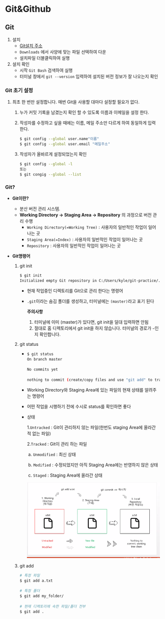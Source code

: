 # Git&Github

## Git

1. 설치
   - [Git설치 주소](https://git-scm.com/)
   - `Downloads` 에서 사양에 맞는 파일 선택하여 다운
   - 설치파일 더블클릭하여 실행
2. 설치 확인
   - 시작 `Git Bash` 검색하여 실행
   - 터미널 창에서 `git --version` 입력하여 설치된 버전 정보가 잘 나오는지 확인

### Git 초기 설정

1. 최초 한 번만 설정합니다. 매번 Git을 사용할 대마다 설정할 필요가 없다.

   1. 누가 커밋 기록을 남겼는지 확인 할 수 있도록 이름과 이메일을 설정 한다.

   2. 작성자를 수정하고 싶을 때에는 이름, 메일 주소만 다르게 하여 동일하게 입력 한다.

      ```bash
      $ git config --global user.name"이름"
      $ git config --global user.email "메일주소"
      ```

   3. 작성자가 올바르게 설정되었는지 확인

      ```bash
      $ git config --global -l
      또는
      $ git congig --global --list
      ```

### Git?

- **Git이란?**
  - 분산 버전 관리 시스템.
  - **Working Directory → Staging Area → Repository** 의 과정으로 버전 관리 수행
    - `Working Directory(=Working Tree)` : 사용자의 일반적인 작업이 일어나는 곳
    - `Staging Area(=Index)` : 사용자의 일반적인 작업이 일어나는 곳
    - `Repository` : 사용자의 일반적인 작업이 일어나는 곳

- **Git명령어**

  1. git init

     ```bash
     $ git init
     Initialized empty Git repository in C:/Users/kyle/git-practice/.git/
     ```

     - 현재 작업중인 디렉토리를 Git으로 관리 한다는 명령어

     - `.git`이라는 숨김 폴더를 생성하고, 터미널에는 `(master)`라고 표기 된다

       **주의사항**

       1. 터미널에 이미 (master)가 있다면, git init을 덜대 입력하면 안됨
       2. 절대로 홈 디렉토리에서 git init을 하지 않습니다. 터미널의 경로가 `~`인지 확인합니다.

  2. git status

     - ```bash
       $ git status
       On branch master
       
       No commits yet
       
       nothing to commit (create/copy files and use "git add" to track)
       ```

     - Working Directory와 Staging Area에 있는 파일의 현재 상태를 알려주는 명령어

     - 어떤 작업을 시행하기 전에 수시로 status를 확인하면 좋다

     - 상태

       1.`Untracked` : Git이 관리하지 않는 파일(한번도 staging Area에 올라간 적 없는 파일)

       2.`Tracked` : Git이 관리 하는 파일

       ​	a. `Unmodified` : 최신 상태

       ​	b. `Modified` : 수정되었지만 아직 Staging Area에는 반영하지 않은 상태

       ​	c. `Staged` : Staging Area에 올라간 상태

       ![git](git정리2.assets/git.png)

  3. git add

     ```bash
     # 특정 파일
     $ git add a.txt
     
     # 특정 폴더
     $ git add my_folder/
     
     # 현재 디렉토리에 속한 파일/폴더 전부
     $ git add .
     ```

     